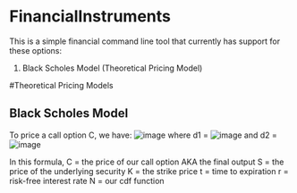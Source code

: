 # FinancialInstruments

This is a simple financial command line tool that currently has support for these options:
1. Black Scholes Model (Theoretical Pricing Model)




#Theoretical Pricing Models
## Black Scholes Model

To price a call option C, we have:
![image](https://user-images.githubusercontent.com/73012906/206797035-5b0565b2-e235-4335-8b28-65f3f263d574.png)
where d1 = ![image](https://user-images.githubusercontent.com/73012906/206797080-d498b517-1c05-4a33-a9e7-365365836f9c.png)
and d2 = ![image](https://user-images.githubusercontent.com/73012906/206797102-01fb2cb6-b418-4f4b-91f7-baf732c02731.png)

In this formula,
C = the price of our call option AKA the final output
S = the price of the underlying security
K = the strike price
t = time to expiration
r = risk-free interest rate
N = our cdf function
